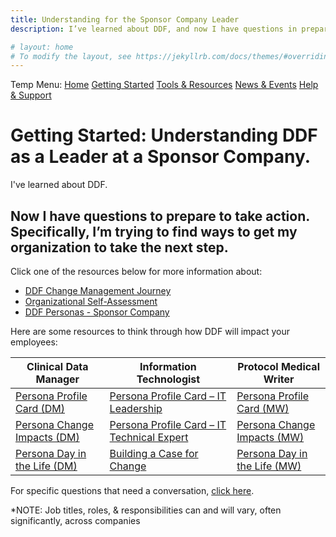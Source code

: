 ```yaml
---
title: Understanding for the Sponsor Company Leader
description: I’ve learned about DDF, and now I have questions in preparation for taking action

# layout: home
# To modify the layout, see https://jekyllrb.com/docs/themes/#overriding-theme-defaults
---
```

Temp Menu: [Home](test.md) [Getting Started](get-started.md) [Tools & Resources](tools-resources.md) [News & Events](news-events.md) [Help & Support](help-support.md)

# Getting Started: Understanding DDF as a Leader at a Sponsor Company. 
I've learned about DDF. 

## Now I have questions to prepare to take action. Specifically, I’m trying to find ways to get my organization to take the next step.
Click one of the resources below for more information about:
- [DDF Change Management Journey]()
- [Organizational Self-Assessment](https://github.com/transcelerate/ddf-home/blob/main/documents/DDF%20Organizational%20Self%20Assessment.pdf)
- [DDF Personas - Sponsor Company](https://github.com/transcelerate/ddf-home/blob/main/documents/DDF%20Persona%20Infographic.pdf)

Here are some resources to think through how DDF will impact your employees:

|Clinical Data Manager                                      | Information Technologist                                    |Protocol Medical Writer                          |
|-----------------------------------------------------------|-------------------------------------------------------------|-------------------------------------------------|
|<a target="_blank" href="documents/persona/Infographic%20DM%20Persona%20Profile_FINAL.pdf">Persona Profile Card (DM)</a>|<a target="_blank" href="documents/persona/IT-Persona-Profile-Card-Leadership_FINAL.pdf">Persona Profile Card – IT Leadership</a>|<a target="_blank" href="documents/persona/Infographic%20MW%20Persona%20Profile%20Card_FINAL.pdf">Persona Profile Card (MW)</a>|
|<a target="_blank" href="documents/persona/Infographic%20DM%20Persona%20Change%20Impact_FINAL.pdf">Persona Change Impacts (DM)</a>|<a target="_blank" href="documents/persona/IT-Persona-Profile-Card-Tech-Expert_FINAL.pdf">Persona Profile Card – IT Technical Expert</a>|<a target="_blank" href="documents/persona/Infographic%20MW%20Persona%20Change%20Impact_FINAL.pdf">Persona Change Impacts (MW)</a>|
|<a target="_blank" href="documents/persona/Infographic%20DM%20Persona%20Day%20in%20the%20Life_FINAL.pdf">Persona Day in the Life (DM)</a>|<a target="_blank" href="documents/persona/IT-Persona-Partnering-Guidance_FINAL.pdf">Building a Case for Change</a>|<a target="_blank" href="documents/persona/Infographic%20MW%20Persona%20Day%20in%20the%20Life_FINAL.pdf">Persona Day in the Life (MW)</a>|

For specific questions that need a conversation, <a target="_blank" href="https://www.transceleratebiopharmainc.com/assets/digital-data-flow-feedback-form/">click here</a>.

*NOTE: Job titles, roles, & responsibilities can and will vary, often significantly, across companies
